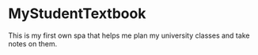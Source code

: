 # MyStudentTextbook

This is my first own spa that helps me plan my university classes and take notes on them.
